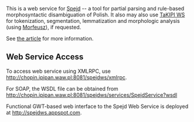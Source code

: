 This is a web service for [Spejd](http://nlp.ipipan.waw.pl/Spejd/) -- a tool for partial parsing and rule-based morphosyntactic disambiguation of Polish. It also may also use [TaKIPI WS](http://plwordnet.pwr.wroc.pl/clarin/ws/takipi/) for tokenization, segmentation, lemmatization and morphologic analysis (using [Morfeusz](http://nlp.ipipan.waw.pl/~wolinski/morfeusz/)), if requested.


See [the article](http://spejdws.googlecode.com/svn/trunk/war/static/spejdws2009a.pdf) for more information.


## Web Service Access ##

To access web service using XMLRPC, use
http://chopin.ipipan.waw.pl:8081/spejdws/xmlrpc.

For SOAP, the WSDL file can be obtained from
http://chopin.ipipan.waw.pl:8081/spejdws/services/SpejdService?wsdl

Functional GWT-based web interface to the Spejd Web Service is deployed at http://spejdws.appspot.com.